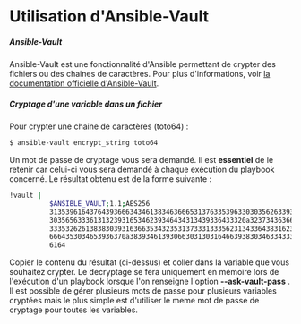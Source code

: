 # Utilisation d'Ansible-Vault
##### Ansible-Vault
Ansible-Vault est une fonctionnalité d'Ansible permettant de crypter des fichiers ou des chaines de caractères. Pour plus d'informations, voir  [la documentation officielle d'Ansible-Vault](https://docs.ansible.com/ansible/latest/user_guide/vault.html).
##### Cryptage d'une variable dans un fichier

Pour crypter une chaine de caractères (toto64) : 
```sh
$ ansible-vault encrypt_string toto64
```

Un mot de passe de cryptage vous sera demandé. Il est **essentiel** de le retenir car celui-ci vous sera demandé à chaque exécution du playbook concerné. Le résultat obtenu est de la forme suivante : 
``` sh
!vault |
          $ANSIBLE_VAULT;1.1;AES256
          31353961643764393666343461383463666531376335396330303562633932316436323636353231
          3035656333613132393165346239346434313439336433320a323734363661663766313464343838
          33353262613838303931636635343235313733313335623134336438316232643637623864393961
          6664353034653936370a383934613930663031303164663938303463343332646433316664396231
          6164

````

Copier le contenu du résultat (ci-dessus) et coller dans la variable que vous souhaitez crypter. Le decryptage se fera uniquement en mémoire lors de l'exécution d'un playbook lorsque l'on renseigne l'option **--ask-vault-pass** . Il est possible de gérer plusieurs mots de passe pour plusieurs variables cryptées mais le plus simple est d'utiliser le meme mot de passe de cryptage pour toutes les variables.